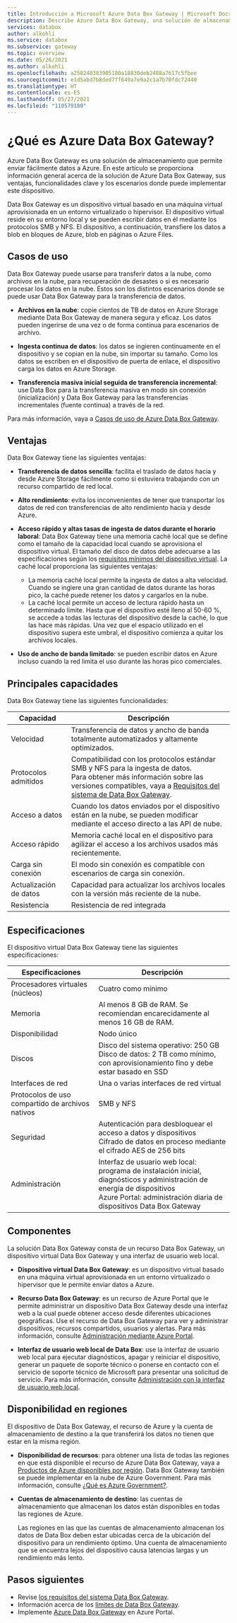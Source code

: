 ```yaml
---
title: Introducción a Microsoft Azure Data Box Gateway | Microsoft Docs
description: Describe Azure Data Box Gateway, una solución de almacenamiento de aplicaciones virtuales que permite transferir datos en Azure
services: databox
author: alkohli
ms.service: databox
ms.subservice: gateway
ms.topic: overview
ms.date: 05/26/2021
ms.author: alkohli
ms.openlocfilehash: a258240383905180a18830deb2488a7617c5fbee
ms.sourcegitcommit: e1d5abd7b8ded7ff649a7e9a2c1a7b70fdc72440
ms.translationtype: HT
ms.contentlocale: es-ES
ms.lasthandoff: 05/27/2021
ms.locfileid: "110579180"
---
```

# <a name="what-is-azure-data-box-gateway"></a>¿Qué es Azure Data Box Gateway?

Azure Data Box Gateway es una solución de almacenamiento que permite enviar fácilmente datos a Azure. En este artículo se proporciona información general acerca de la solución de Azure Data Box Gateway, sus ventajas, funcionalidades clave y los escenarios donde puede implementar este dispositivo.

Data Box Gateway es un dispositivo virtual basado en una máquina virtual aprovisionada en un entorno virtualizado o hipervisor. El dispositivo virtual reside en su entorno local y se pueden escribir datos en él mediante los protocolos SMB y NFS. El dispositivo, a continuación, transfiere los datos a blob en bloques de Azure, blob en páginas o Azure Files.

## <a name="use-cases"></a>Casos de uso

Data Box Gateway puede usarse para transferir datos a la nube, como archivos en la nube, para recuperación de desastes o si es necesario procesar los datos en la nube. Estos son los distintos escenarios donde se puede usar Data Box Gateway para la transferencia de datos.

- **Archivos en la nube**: copie cientos de TB de datos en Azure Storage mediante Data Box Gateway de manera segura y eficaz. Los datos pueden ingerirse de una vez o de forma continua para escenarios de archivo.

- **Ingesta continua de datos**: los datos se ingieren continuamente en el dispositivo y se copian en la nube, sin importar su tamaño. Como los datos se escriben en el dispositivo de puerta de enlace, el dispositivo carga los datos en Azure Storage.  

- **Transferencia masiva inicial seguida de transferencia incremental**: use Data Box para la transferencia masiva en modo sin conexión (inicialización) y Data Box Gateway para las transferencias incrementales (fuente continua) a través de la red.

Para más información, vaya a [Casos de uso de Azure Data Box Gateway](data-box-gateway-use-cases.md).

## <a name="benefits"></a>Ventajas

Data Box Gateway tiene las siguientes ventajas:

- **Transferencia de datos sencilla**: facilita el traslado de datos hacia y desde Azure Storage fácilmente como si estuviera trabajando con un recurso compartido de red local.  
- **Alto rendimiento**: evita los inconvenientes de tener que transportar los datos de red con transferencias de alto rendimiento hacia y desde Azure.
- **Acceso rápido y altas tasas de ingesta de datos durante el horario laboral**: Data Box Gateway tiene una memoria caché local que se define como el tamaño de la capacidad local cuando se aprovisiona el dispositivo virtual. El tamaño del disco de datos debe adecuarse a las especificaciones según los [requisitos mínimos del dispositivo virtual](data-box-gateway-system-requirements.md#specifications-for-the-virtual-device). La caché local proporciona las siguientes ventajas:
    - La memoria caché local permite la ingesta de datos a alta velocidad. Cuando se ingiere una gran cantidad de datos durante las horas pico, la caché puede retener los datos y cargarlos en la nube.
    - La caché local permite un acceso de lectura rápido hasta un determinado limite. Hasta que el dispositivo esté lleno al 50-60 %, se accede a todas las lecturas del dispositivo desde la caché, lo que las hace más rápidas. Una vez que el espacio utilizado en el dispositivo supera este umbral, el dispositivo comienza a quitar los archivos locales.
 
- **Uso de ancho de banda limitado**: se pueden escribir datos en Azure incluso cuando la red limita el uso durante las horas pico comerciales.  

## <a name="key-capabilities"></a>Principales capacidades

Data Box Gateway tiene las siguientes funcionalidades:

|Capacidad |Descripción  |
|---------|---------|
|Velocidad     | Transferencia de datos y ancho de banda totalmente automatizados y altamente optimizados.|
|Protocolos admitidos     | Compatibilidad con los protocolos estándar SMB y NFS para la ingesta de datos. <br> Para obtener más información sobre las versiones compatibles, vaya a [Requisitos del sistema de Data Box Gateway](data-box-gateway-system-requirements.md).|
|Acceso a datos     | Cuando los datos enviados por el dispositivo están en la nube, se pueden modificar mediante el acceso directo a las API de nube.|
|Acceso rápido     | Memoria caché local en el dispositivo para agilizar el acceso a los archivos usados más recientemente.|
|Carga sin conexión     | El modo sin conexión es compatible con escenarios de carga sin conexión.|
|Actualización de datos     | Capacidad para actualizar los archivos locales con la versión más reciente de la nube.|
|Resistencia     | Resistencia de red integrada        |


## <a name="specifications"></a>Especificaciones

El dispositivo virtual Data Box Gateway tiene las siguientes especificaciones:

| Especificaciones                                          | Descripción              |
|---------------------------------------------------------|--------------------------|
| Procesadores virtuales (núcleos)   | Cuatro como mínimo |
| Memoria  |Al menos 8 GB de RAM. Se recomiendan encarecidamente al menos 16 GB de RAM.|
| Disponibilidad|Nodo único|
| Discos|Disco del sistema operativo: 250 GB <br> Disco de datos: 2 TB como mínimo, con aprovisionamiento fino y debe estar basado en SSD|
| Interfaces de red |Una o varias interfaces de red virtual|
| Protocolos de uso compartido de archivos nativos|SMB y NFS  |
| Seguridad|Autenticación para desbloquear el acceso a datos y dispositivos <br> Cifrado de datos en proceso mediante el cifrado AES de 256 bits|
| Administración|Interfaz de usuario web local: programa de instalación inicial, diagnósticos y administración de energía de dispositivos <br> Azure Portal: administración diaria de dispositivos Data Box Gateway       |

## <a name="components"></a>Componentes

La solución Data Box Gateway consta de un recurso Data Box Gateway, un dispositivo virtual Data Box Gateway y una interfaz de usuario web local.

- **Dispositivo virtual Data Box Gateway**: es un dispositivo virtual basado en una máquina virtual aprovisionada en un entorno virtualizado o hipervisor que le permite enviar datos a Azure.
    
- **Recurso Data Box Gateway**: es un recurso de Azure Portal que le permite administrar un dispositivo Data Box Gateway desde una interfaz web a la cual puede obtener acceso desde diferentes ubicaciones geográficas. Use el recurso de Data Box Gateway para ver y administrar dispositivos, recursos compartidos, usuarios y alertas. Para más información, consulte [Administración mediante Azure Portal](data-box-gateway-manage-shares.md).

- **Interfaz de usuario web local de Data Box**: use la interfaz de usuario web local para ejecutar diagnósticos, apagar y reiniciar el dispositivo, generar un paquete de soporte técnico o ponerse en contacto con el servicio de soporte técnico de Microsoft para presentar una solicitud de servicio. Para más información, consulte [Administración con la interfaz de usuario web local](data-box-gateway-manage-access-power-connectivity-mode.md).

## <a name="region-availability"></a>Disponibilidad en regiones

El dispositivo de Data Box Gateway, el recurso de Azure y la cuenta de almacenamiento de destino a la que transferirá los datos no tienen que estar en la misma región.

- **Disponibilidad de recursos**: para obtener una lista de todas las regiones en que está disponible el recurso de Azure Data Box Gateway, vaya a [Productos de Azure disponibles por región](https://azure.microsoft.com/global-infrastructure/services/?regions=all&products=databox). Data Box Gateway también se puede implementar en la nube de Azure Government. Para más información, consulte [¿Qué es Azure Government?](../azure-government/documentation-government-welcome.md).

- **Cuentas de almacenamiento de destino**: las cuentas de almacenamiento que almacenan los datos están disponibles en todas las regiones de Azure.

    Las regiones en las que las cuentas de almacenamiento almacenan los datos de Data Box deben estar ubicadas cerca de la ubicación del dispositivo para un rendimiento óptimo. Una cuenta de almacenamiento que se encuentra lejos del dispositivo causa latencias largas y un rendimiento más lento.


## <a name="next-steps"></a>Pasos siguientes

- Revise [los requisitos del sistema Data Box Gateway](data-box-gateway-system-requirements.md).
- Información acerca de los [límites de Data Box Gateway](data-box-gateway-limits.md).
- Implemente [Azure Data Box Gateway](data-box-gateway-deploy-prep.md) en Azure Portal.
